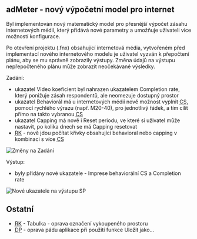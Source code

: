 ﻿---
categories: [fenix]
layout: fenix
---
## adMeter - nový výpočetní model pro internet
Byl implementován nový matematický model pro přesnější výpočet zásahu internetových médií, který přidává nové parametry a umožňuje uživateli více možností konfigurace.

Po otevření projektu (.fnx) obsahující internetová média, vytvořeném před implementací nového internetového modelu je uživatel vyzván k přepočtení plánu, aby se mu správně zobrazily výstupy. Změna údajů na výstupu nepřepočteného plánu může zobrazit neočekávané výsledky.

Zadání:
<ul>
<li>ukazatel Video koeficient byl nahrazen ukazatelem Completion rate, který ponižuje zásah respondentů, ale neomezuje dostupný prostor</li>
<li>ukazatel Behaviorál má u internetových médií nově možnost vyplnit <abbr title="Cílová skupina">CS</abbr>, pomocí rychlého výrazu (např. M20-40), pro jednotlivý řádek, a tím cílit přímo na takto vybranou <abbr title="Cílová skupina">CS</abbr></li>
<li>ukazatel Capping má nově i Reset periodu, ve které si uživatel může nastavit, po kolika dnech se má Capping resetovat</li>
<li><abbr title="Reachové křivky">RK</abbr> - nově jdou počítat křivky obsahující behavioral nebo capping v kombinaci s více <abbr title="Cílová skupina">CS</abbr></li>
</ul>

![Změny na Zadání]({{site.url}}/data/novyinternetmodel.png "Změny na Zadání")

Výstup:
<ul>
<li>byly přidány nové ukazatele - Imprese behaviorální CS a Completion rate</li>
</ul>

![Nové ukazatele na výstupu SP]({{site.url}}/data/noveukazateleinternetmodel.png "Nové ukazatele na výstupu SP")

## Ostatní
<ul>
<li><abbr title="Reachové křivky">RK</abbr> - Tabulka - oprava označení vykoupeného prostoru</li>
<li><abbr title="Detailní plán">DP</abbr> - oprava pádu aplikace při použití funkce Uložit jako...</li>
</ul>